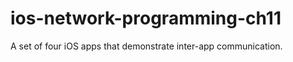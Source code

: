 ios-network-programming-ch11
============================

A set of four iOS apps that demonstrate inter-app communication.